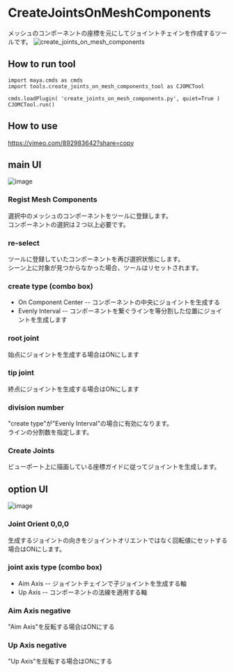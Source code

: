 # CreateJointsOnMeshComponents

メッシュのコンポーネントの座標を元にしてジョイントチェインを作成するツールです。
![create_joints_on_mesh_components](https://github.com/TKCM/CreateJointsOnMeshComponents/assets/13941074/a141c288-b8ce-4830-aada-5044baeee14a)

## How to run tool
```
import maya.cmds as cmds
import tools.create_joints_on_mesh_components_tool as CJOMCTool

cmds.loadPlugin( 'create_joints_on_mesh_components.py', quiet=True )
CJOMCTool.run()
```

## How to use
https://vimeo.com/892983642?share=copy

## main UI
![image](https://github.com/TKCM/CreateJointsOnMeshComponents/assets/13941074/9ed910d8-cfad-4de6-980f-f0ee9725223b)

### Regist Mesh Components
選択中のメッシュのコンポーネントをツールに登録します。  
コンポーネントの選択は２つ以上必要です。

### re-select
ツールに登録していたコンポーネントを再び選択状態にします。  
シーン上に対象が見つからなかった場合、ツールはリセットされます。

### create type (combo box)
- On Component Center -- コンポーネントの中央にジョイントを生成する
- Evenly Interval -- コンポーネントを繋ぐラインを等分割した位置にジョイントを生成します

### root joint
始点にジョイントを生成する場合はONにします

### tip joint
終点にジョイントを生成する場合はONにします

### division number
"create type"が"Evenly Interval"の場合に有効になります。  
ラインの分割数を指定します。

### Create Joints
ビューポート上に描画している座標ガイドに従ってジョイントを生成します。

## option UI
![image](https://github.com/TKCM/CreateJointsOnMeshComponents/assets/13941074/f6d4cf58-e347-467d-a3e1-8f334b258247)

### Joint Orient 0,0,0
生成するジョイントの向きをジョイントオリエントではなく回転値にセットする場合はONにします。

### joint axis type (combo box)
- Aim Axis -- ジョイントチェインで子ジョイントを生成する軸
- Up Axis -- コンポーネントの法線を適用する軸

### Aim Axis negative
"Aim Axis"を反転する場合はONにする

### Up Axis negative
"Up Axis"を反転する場合はONにする
